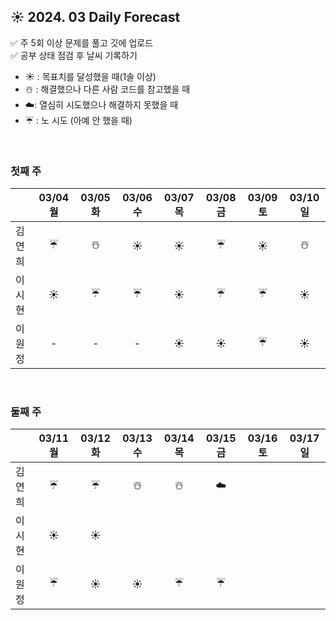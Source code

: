 ## ☀️ 2024. 03 Daily Forecast

✅ 주 5회 이상 문제를 풀고 깃에 업로드    
✅ 공부 상태 점검 후 날씨 기록하기 
- ☀️ : 목표치를 달성했을 때(1솔 이상)
- ☃️ : 해결했으나 다른 사람 코드를 참고했을 때
- ☁️: 열심히 시도했으나 해결하지 못했을 때
- ☔ : 노 시도 (아예 안 했을 때)

<br>

### 첫째 주

  
|      | 03/04 월 | 03/05 화 | 03/06 수 | 03/07 목 | 03/08 금 | 03/09 토 | 03/10 일 |
|------|:-----:|:-----:|:-----:|:-----:|:-----:|:-----:|:-----:|
| 김연희 | ☔ | ☃️ | ☀️ | ☀️ | ☔ | ☀️ | ☃️ |
| 이시현 | ☀️ |  ☔  |  ☔    |  ☀️    |   ☔   |   ☔   |  ☀️   | 
| 이원정 |  -  |   -   |  -  |  ☀️  |   ☀️   |   ☔   |  ☀️   | 

<br>

### 둘째 주

  
|      | 03/11 월 | 03/12 화 | 03/13 수 | 03/14 목 | 03/15 금 | 03/16 토 | 03/17 일 |
|------|:-----:|:-----:|:-----:|:-----:|:-----:|:-----:|:-----:|
| 김연희 | ☔ | ☔ |☃️ | ☃️ | ☁️ |  |  |
| 이시현 | ☀️ | ☀️ |  |  |  |  |  |
| 이원정 | ☔ | ☀️ | ☀️ | ☔ | ☔ |  |  |
